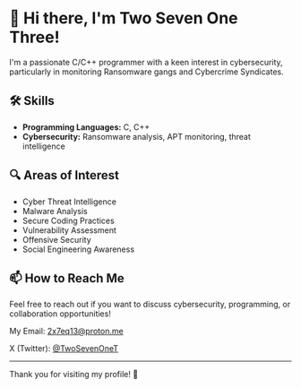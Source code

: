 # 👋 Hi there, I'm Two Seven One Three!

I'm a passionate C/C++ programmer with a keen interest in cybersecurity, particularly in monitoring Ransomware gangs and Cybercrime Syndicates.

## 🛠️ Skills

- **Programming Languages:** C, C++
- **Cybersecurity:** Ransomware analysis, APT monitoring, threat intelligence

## 🔍 Areas of Interest

- Cyber Threat Intelligence
- Malware Analysis
- Secure Coding Practices
- Vulnerability Assessment
- Offensive Security
- Social Engineering Awareness

## 📫 How to Reach Me

Feel free to reach out if you want to discuss cybersecurity, programming, or collaboration opportunities!

My Email: 2x7eq13@proton.me

X (Twitter): [@TwoSevenOneT](https://x.com/TwoSevenOneT) 

---

Thank you for visiting my profile! 🚀
